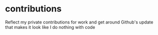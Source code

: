 # contributions
Reflect my private contributions for work and get around Github's update that makes it look like I do nothing with code
